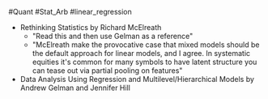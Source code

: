 #Quant #Stat_Arb #linear_regression

- Rethinking Statistics by Richard McElreath
	- "Read this and then use Gelman as a reference"
	- "McElreath make the provocative case that mixed models should be the default approach for linear models, and I agree. In systematic equities it's common for many symbols to have latent structure you can tease out via partial pooling on features"
- Data Analysis Using Regression and Multilevel/Hierarchical Models by Andrew Gelman and Jennifer Hill